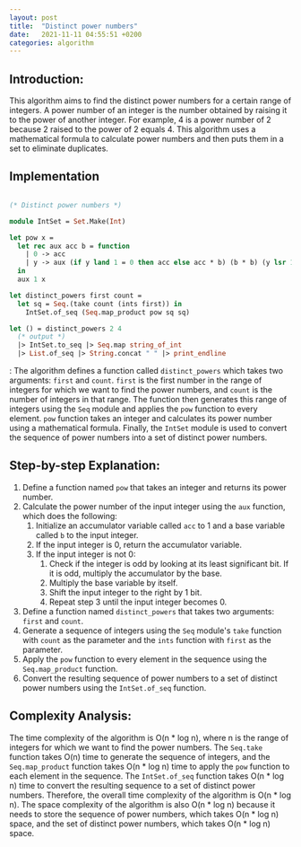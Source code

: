 ```yaml
---
layout: post
title:  "Distinct power numbers"
date:   2021-11-11 04:55:51 +0200
categories: algorithm
---
```


## Introduction:
This algorithm aims to find the distinct power numbers for a certain range of integers. A power number of an integer is the number obtained by raising it to the power of another integer. For example, 4 is a power number of 2 because 2 raised to the power of 2 equals 4. This algorithm uses a mathematical formula to calculate power numbers and then puts them in a set to eliminate duplicates.

## Implementation

```ocaml

(* Distinct power numbers *)

module IntSet = Set.Make(Int)

let pow x =
  let rec aux acc b = function
    | 0 -> acc
    | y -> aux (if y land 1 = 0 then acc else acc * b) (b * b) (y lsr 1)
  in
  aux 1 x

let distinct_powers first count =
  let sq = Seq.(take count (ints first)) in
    IntSet.of_seq (Seq.map_product pow sq sq)

let () = distinct_powers 2 4
  (* output *)
  |> IntSet.to_seq |> Seq.map string_of_int
  |> List.of_seq |> String.concat " " |> print_endline

```
:
The algorithm defines a function called `distinct_powers` which takes two arguments: `first` and `count`. `first` is the first number in the range of integers for which we want to find the power numbers, and `count` is the number of integers in that range. The function then generates this range of integers using the `Seq` module and applies the `pow` function to every element. `pow` function takes an integer and calculates its power number using a mathematical formula. Finally, the `IntSet` module is used to convert the sequence of power numbers into a set of distinct power numbers.

## Step-by-step Explanation:
1. Define a function named `pow` that takes an integer and returns its power number.
2. Calculate the power number of the input integer using the `aux` function, which does the following:
    1. Initialize an accumulator variable called `acc` to 1 and a base variable called `b` to the input integer.
    2. If the input integer is 0, return the accumulator variable.
    3. If the input integer is not 0:
        1. Check if the integer is odd by looking at its least significant bit. If it is odd, multiply the accumulator by the base.
        2. Multiply the base variable by itself.
        3. Shift the input integer to the right by 1 bit.
        4. Repeat step 3 until the input integer becomes 0.
3. Define a function named `distinct_powers` that takes two arguments: `first` and `count`.
4. Generate a sequence of integers using the `Seq` module's `take` function with `count` as the parameter and the `ints` function with `first` as the parameter.
5. Apply the `pow` function to every element in the sequence using the `Seq.map_product` function.
6. Convert the resulting sequence of power numbers to a set of distinct power numbers using the `IntSet.of_seq` function.

## Complexity Analysis:
The time complexity of the algorithm is O(n * log n), where n is the range of integers for which we want to find the power numbers. The `Seq.take` function takes O(n) time to generate the sequence of integers, and the `Seq.map_product` function takes O(n * log n) time to apply the `pow` function to each element in the sequence. The `IntSet.of_seq` function takes O(n * log n) time to convert the resulting sequence to a set of distinct power numbers. Therefore, the overall time complexity of the algorithm is O(n * log n). The space complexity of the algorithm is also O(n * log n) because it needs to store the sequence of power numbers, which takes O(n * log n) space, and the set of distinct power numbers, which takes O(n * log n) space.